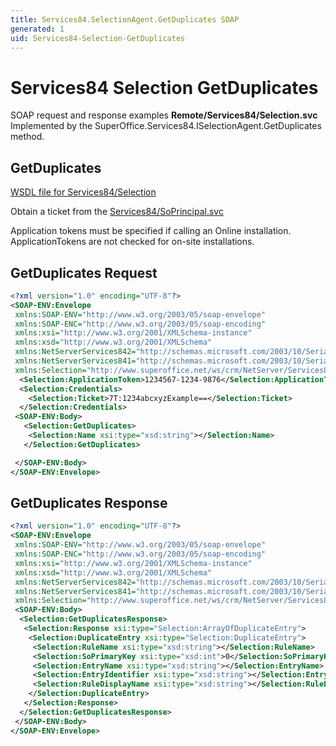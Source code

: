 ```yaml
---
title: Services84.SelectionAgent.GetDuplicates SOAP
generated: 1
uid: Services84-Selection-GetDuplicates
---
```


# Services84 Selection GetDuplicates

SOAP request and response examples **Remote/Services84/Selection.svc**
Implemented by the <see cref="M:SuperOffice.Services84.ISelectionAgent.GetDuplicates">SuperOffice.Services84.ISelectionAgent.GetDuplicates</see> method.

## GetDuplicates

[WSDL file for Services84/Selection](../Services84-Selection.md)

Obtain a ticket from the [Services84/SoPrincipal.svc](../SoPrincipal/index.md)

Application tokens must be specified if calling an Online installation. ApplicationTokens are not checked for on-site installations.

## GetDuplicates Request

```xml
<?xml version="1.0" encoding="UTF-8"?>
<SOAP-ENV:Envelope
 xmlns:SOAP-ENV="http://www.w3.org/2003/05/soap-envelope"
 xmlns:SOAP-ENC="http://www.w3.org/2003/05/soap-encoding"
 xmlns:xsi="http://www.w3.org/2001/XMLSchema-instance"
 xmlns:xsd="http://www.w3.org/2001/XMLSchema"
 xmlns:NetServerServices842="http://schemas.microsoft.com/2003/10/Serialization/Arrays"
 xmlns:NetServerServices841="http://schemas.microsoft.com/2003/10/Serialization/"
 xmlns:Selection="http://www.superoffice.net/ws/crm/NetServer/Services84">
  <Selection:ApplicationToken>1234567-1234-9876</Selection:ApplicationToken>
  <Selection:Credentials>
    <Selection:Ticket>7T:1234abcxyzExample==</Selection:Ticket>
  </Selection:Credentials>
 <SOAP-ENV:Body>
   <Selection:GetDuplicates>
    <Selection:Name xsi:type="xsd:string"></Selection:Name>
   </Selection:GetDuplicates>

 </SOAP-ENV:Body>
</SOAP-ENV:Envelope>

```

## GetDuplicates Response

```xml
<?xml version="1.0" encoding="UTF-8"?>
<SOAP-ENV:Envelope
 xmlns:SOAP-ENV="http://www.w3.org/2003/05/soap-envelope"
 xmlns:SOAP-ENC="http://www.w3.org/2003/05/soap-encoding"
 xmlns:xsi="http://www.w3.org/2001/XMLSchema-instance"
 xmlns:xsd="http://www.w3.org/2001/XMLSchema"
 xmlns:NetServerServices842="http://schemas.microsoft.com/2003/10/Serialization/Arrays"
 xmlns:NetServerServices841="http://schemas.microsoft.com/2003/10/Serialization/"
 xmlns:Selection="http://www.superoffice.net/ws/crm/NetServer/Services84">
 <SOAP-ENV:Body>
  <Selection:GetDuplicatesResponse>
   <Selection:Response xsi:type="Selection:ArrayOfDuplicateEntry">
    <Selection:DuplicateEntry xsi:type="Selection:DuplicateEntry">
     <Selection:RuleName xsi:type="xsd:string"></Selection:RuleName>
     <Selection:SoPrimaryKey xsi:type="xsd:int">0</Selection:SoPrimaryKey>
     <Selection:EntryName xsi:type="xsd:string"></Selection:EntryName>
     <Selection:EntryIdentifier xsi:type="xsd:string"></Selection:EntryIdentifier>
     <Selection:RuleDisplayName xsi:type="xsd:string"></Selection:RuleDisplayName>
    </Selection:DuplicateEntry>
   </Selection:Response>
  </Selection:GetDuplicatesResponse>
 </SOAP-ENV:Body>
</SOAP-ENV:Envelope>

```
